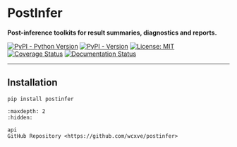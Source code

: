 # PostInfer

**Post-inference toolkits for result summaries, diagnostics and reports.**

[![PyPI - Python Version](https://img.shields.io/pypi/pyversions/postinfer?color=blue&logo=Python&logoColor=white&style=for-the-badge)](https://pypi.org/project/postinfer)
[![PyPI - Version](https://img.shields.io/pypi/v/postinfer?color=blue&logo=PyPI&logoColor=white&style=for-the-badge)](https://pypi.org/project/postinfer)
[![License: MIT](https://img.shields.io/github/license/wcxve/postinfer?color=blue&logo=open-source-initiative&logoColor=white&style=for-the-badge)](https://github.com/wcxve/postinfer#MIT-1-ov-file)<br>
[![Coverage Status](https://img.shields.io/codecov/c/github/wcxve/postinfer?logo=Codecov&logoColor=white&style=for-the-badge)](https://app.codecov.io/github/wcxve/postinfer)
[![Documentation Status](https://img.shields.io/readthedocs/postinfer?logo=Read-the-Docs&logoColor=white&style=for-the-badge)](https://postinfer.readthedocs.io/en/latest/?badge=latest)

-----

## Installation

```console
pip install postinfer
```

```{toctree}
:maxdepth: 2
:hidden:

api
GitHub Repository <https://github.com/wcxve/postinfer>
```
